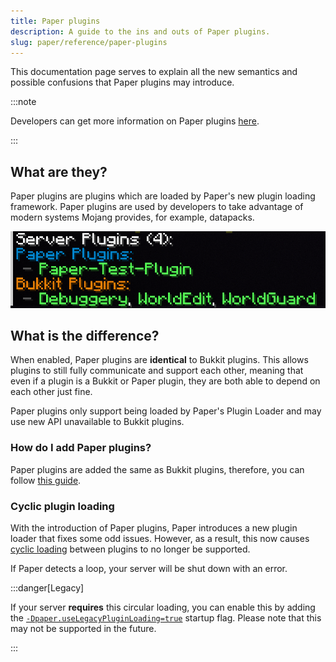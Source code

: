 ```yaml
---
title: Paper plugins
description: A guide to the ins and outs of Paper plugins.
slug: paper/reference/paper-plugins
---
```


This documentation page serves to explain all the new semantics and possible confusions that Paper plugins may introduce.

:::note

Developers can get more information on Paper plugins [here](/paper/dev/getting-started/paper-plugins).

:::

## What are they?

Paper plugins are plugins which are loaded by Paper's new plugin loading framework. Paper plugins are used by developers to
take advantage of modern systems Mojang provides, for example, datapacks.

![Plugin List](./assets/plugin-list.png)

## What is the difference?

When enabled, Paper plugins are **identical** to Bukkit plugins. This allows plugins to still fully communicate and support each other, meaning that even if a
plugin is a Bukkit or Paper plugin, they are both able to depend on each other just fine.

Paper plugins only support being loaded by Paper's Plugin Loader and may use new API unavailable to Bukkit plugins.

### How do I add Paper plugins?

Paper plugins are added the same as Bukkit plugins, therefore, you can follow [this guide](/paper/adding-plugins).

### Cyclic plugin loading

With the introduction of Paper plugins, Paper introduces a new plugin loader that fixes some odd issues.
However, as a result, this now causes [cyclic loading](/paper/dev/getting-started/paper-plugins#cyclic-plugin-loading) between plugins to no longer be supported.

If Paper detects a loop, your server will be shut down with an error.

:::danger[Legacy]

If your server **requires** this circular loading, you can enable this by adding the [`-Dpaper.useLegacyPluginLoading=true`](/paper/reference/system-properties#paperuselegacypluginloading) startup flag.
Please note that this may not be supported in the future.

:::
